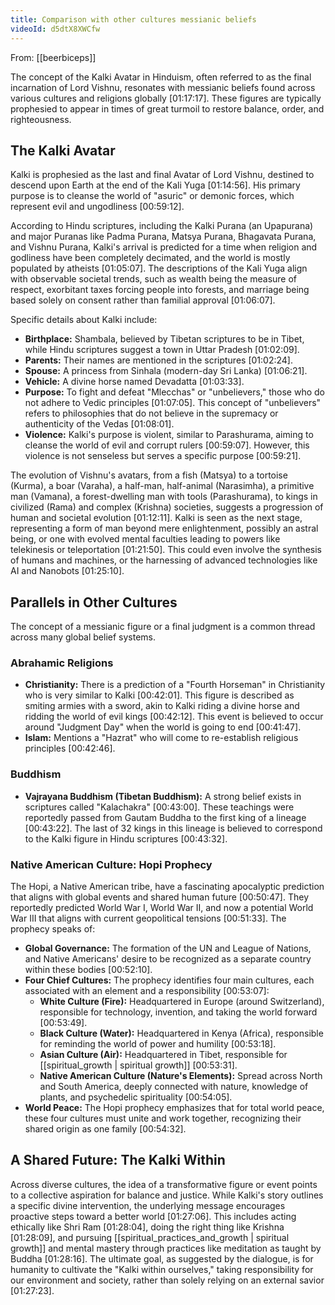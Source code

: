 ```yaml
---
title: Comparison with other cultures messianic beliefs
videoId: d5dtX8XWCfw
---
```


From: [[beerbiceps]] <br/> 

The concept of the Kalki Avatar in Hinduism, often referred to as the final incarnation of Lord Vishnu, resonates with messianic beliefs found across various cultures and religions globally <a class="yt-timestamp" data-t="01:17:17">[01:17:17]</a>. These figures are typically prophesied to appear in times of great turmoil to restore balance, order, and righteousness.

## The Kalki Avatar

Kalki is prophesied as the last and final Avatar of Lord Vishnu, destined to descend upon Earth at the end of the Kali Yuga <a class="yt-timestamp" data-t="01:14:56">[01:14:56]</a>. His primary purpose is to cleanse the world of "asuric" or demonic forces, which represent evil and ungodliness <a class="yt-timestamp" data-t="00:59:12">[00:59:12]</a>.

According to Hindu scriptures, including the Kalki Purana (an Upapurana) and major Puranas like Padma Purana, Matsya Purana, Bhagavata Purana, and Vishnu Purana, Kalki's arrival is predicted for a time when religion and godliness have been completely decimated, and the world is mostly populated by atheists <a class="yt-timestamp" data-t="01:05:07">[01:05:07]</a>. The descriptions of the Kali Yuga align with observable societal trends, such as wealth being the measure of respect, exorbitant taxes forcing people into forests, and marriage being based solely on consent rather than familial approval <a class="yt-timestamp" data-t="01:06:07">[01:06:07]</a>.

Specific details about Kalki include:
*   **Birthplace:** Shambala, believed by Tibetan scriptures to be in Tibet, while Hindu scriptures suggest a town in Uttar Pradesh <a class="yt-timestamp" data-t="01:02:09">[01:02:09]</a>.
*   **Parents:** Their names are mentioned in the scriptures <a class="yt-timestamp" data-t="01:02:24">[01:02:24]</a>.
*   **Spouse:** A princess from Sinhala (modern-day Sri Lanka) <a class="yt-timestamp" data-t="01:06:21">[01:06:21]</a>.
*   **Vehicle:** A divine horse named Devadatta <a class="yt-timestamp" data-t="01:03:33">[01:03:33]</a>.
*   **Purpose:** To fight and defeat "Mlecchas" or "unbelievers," those who do not adhere to Vedic principles <a class="yt-timestamp" data-t="01:07:05">[01:07:05]</a>. This concept of "unbelievers" refers to philosophies that do not believe in the supremacy or authenticity of the Vedas <a class="yt-timestamp" data-t="01:08:01">[01:08:01]</a>.
*   **Violence:** Kalki's purpose is violent, similar to Parashurama, aiming to cleanse the world of evil and corrupt rulers <a class="yt-timestamp" data-t="00:59:07">[00:59:07]</a>. However, this violence is not senseless but serves a specific purpose <a class="yt-timestamp" data-t="00:59:21">[00:59:21]</a>.

The evolution of Vishnu's avatars, from a fish (Matsya) to a tortoise (Kurma), a boar (Varaha), a half-man, half-animal (Narasimha), a primitive man (Vamana), a forest-dwelling man with tools (Parashurama), to kings in civilized (Rama) and complex (Krishna) societies, suggests a progression of human and societal evolution <a class="yt-timestamp" data-t="01:12:11">[01:12:11]</a>. Kalki is seen as the next stage, representing a form of man beyond mere enlightenment, possibly an astral being, or one with evolved mental faculties leading to powers like telekinesis or teleportation <a class="yt-timestamp" data-t="01:21:50">[01:21:50]</a>. This could even involve the synthesis of humans and machines, or the harnessing of advanced technologies like AI and Nanobots <a class="yt-timestamp" data-t="01:25:10">[01:25:10]</a>.

## Parallels in Other Cultures

The concept of a messianic figure or a final judgment is a common thread across many global belief systems.

### Abrahamic Religions
*   **Christianity:** There is a prediction of a "Fourth Horseman" in Christianity who is very similar to Kalki <a class="yt-timestamp" data-t="00:42:01">[00:42:01]</a>. This figure is described as smiting armies with a sword, akin to Kalki riding a divine horse and ridding the world of evil kings <a class="yt-timestamp" data-t="00:42:12">[00:42:12]</a>. This event is believed to occur around "Judgment Day" when the world is going to end <a class="yt-timestamp" data-t="00:41:47">[00:41:47]</a>.
*   **Islam:** Mentions a "Hazrat" who will come to re-establish religious principles <a class="yt-timestamp" data-t="00:42:46">[00:42:46]</a>.

### Buddhism
*   **Vajrayana Buddhism (Tibetan Buddhism):** A strong belief exists in scriptures called "Kalachakra" <a class="yt-timestamp" data-t="00:43:00">[00:43:00]</a>. These teachings were reportedly passed from Gautam Buddha to the first king of a lineage <a class="yt-timestamp" data-t="00:43:22">[00:43:22]</a>. The last of 32 kings in this lineage is believed to correspond to the Kalki figure in Hindu scriptures <a class="yt-timestamp" data-t="00:43:32">[00:43:32]</a>.

### Native American Culture: Hopi Prophecy

The Hopi, a Native American tribe, have a fascinating apocalyptic prediction that aligns with global events and shared human future <a class="yt-timestamp" data-t="00:50:47">[00:50:47]</a>. They reportedly predicted World War I, World War II, and now a potential World War III that aligns with current geopolitical tensions <a class="yt-timestamp" data-t="00:51:33">[00:51:33]</a>. The prophecy speaks of:
*   **Global Governance:** The formation of the UN and League of Nations, and Native Americans' desire to be recognized as a separate country within these bodies <a class="yt-timestamp" data-t="00:52:10">[00:52:10]</a>.
*   **Four Chief Cultures:** The prophecy identifies four main cultures, each associated with an element and a responsibility <a class="yt-timestamp" data-t="00:53:07">[00:53:07]</a>:
    *   **White Culture (Fire):** Headquartered in Europe (around Switzerland), responsible for technology, invention, and taking the world forward <a class="yt-timestamp" data-t="00:53:49">[00:53:49]</a>.
    *   **Black Culture (Water):** Headquartered in Kenya (Africa), responsible for reminding the world of power and humility <a class="yt-timestamp" data-t="00:53:18">[00:53:18]</a>.
    *   **Asian Culture (Air):** Headquartered in Tibet, responsible for [[spiritual_growth | spiritual growth]] <a class="yt-timestamp" data-t="00:53:31">[00:53:31]</a>.
    *   **Native American Culture (Nature's Elements):** Spread across North and South America, deeply connected with nature, knowledge of plants, and psychedelic spirituality <a class="yt-timestamp" data-t="00:54:05">[00:54:05]</a>.
*   **World Peace:** The Hopi prophecy emphasizes that for total world peace, these four cultures must unite and work together, recognizing their shared origin as one family <a class="yt-timestamp" data-t="00:54:32">[00:54:32]</a>.

## A Shared Future: The Kalki Within

Across diverse cultures, the idea of a transformative figure or event points to a collective aspiration for balance and justice. While Kalki's story outlines a specific divine intervention, the underlying message encourages proactive steps toward a better world <a class="yt-timestamp" data-t="01:27:06">[01:27:06]</a>. This includes acting ethically like Shri Ram <a class="yt-timestamp" data-t="01:28:04">[01:28:04]</a>, doing the right thing like Krishna <a class="yt-timestamp" data-t="01:28:09">[01:28:09]</a>, and pursuing [[spiritual_practices_and_growth | spiritual growth]] and mental mastery through practices like meditation as taught by Buddha <a class="yt-timestamp" data-t="01:28:16">[01:28:16]</a>. The ultimate goal, as suggested by the dialogue, is for humanity to cultivate the "Kalki within ourselves," taking responsibility for our environment and society, rather than solely relying on an external savior <a class="yt-timestamp" data-t="01:27:23">[01:27:23]</a>.